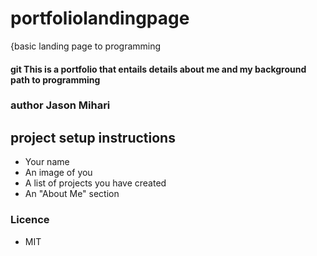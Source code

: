 # portfoliolandingpage
{basic landing page to programming
#### git This is a portfolio that entails details about me and my background path to programming
### author Jason Mihari
## project setup instructions 
* Your name
* An image of you
* A list of projects you have created 
* An "About Me" section
### Licence 
* MIT

